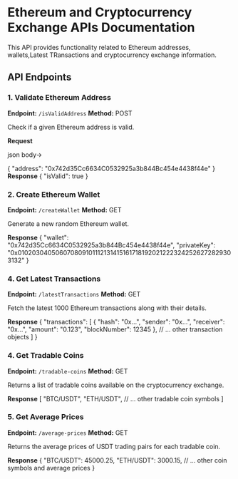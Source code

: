 # Ethereum and Cryptocurrency Exchange APIs Documentation

This API provides functionality related to Ethereum addresses, wallets,Latest TRansactions and cryptocurrency exchange information.

## API Endpoints

### 1. Validate Ethereum Address

**Endpoint:** `/isValidAddress`
**Method:** POST

Check if a given Ethereum address is valid.

**Request**

json body->

{
"address": "0x742d35Cc6634C0532925a3b844Bc454e4438f44e"
}
**Response**
{
"isValid": true
}

### 2. Create Ethereum Wallet

**Endpoint:** `/createWallet`
**Method:** GET

Generate a new random Ethereum wallet.

**Response**
{
"wallet": "0x742d35Cc6634C0532925a3b844Bc454e4438f44e",
"privateKey": "0x0102030405060708091011121314151617181920212223242526272829303132"
}

### 4. Get Latest Transactions

**Endpoint:** `/latestTransactions`
**Method:** GET

Fetch the latest 1000 Ethereum transactions along with their details.

**Response**
{
"transactions": [
{
"hash": "0x...",
"sender": "0x...",
"receiver": "0x...",
"amount": "0.123",
"blockNumber": 12345
},
// ... other transaction objects
]
}

### 4. Get Tradable Coins

**Endpoint:** `/tradable-coins`
**Method:** GET

Returns a list of tradable coins available on the cryptocurrency exchange.

**Response**
[
"BTC/USDT",
"ETH/USDT",
// ... other tradable coin symbols
]

### 5. Get Average Prices

**Endpoint:** `/average-prices`
**Method:** GET

Returns the average prices of USDT trading pairs for each tradable coin.

**Response**
{
"BTC/USDT": 45000.25,
"ETH/USDT": 3000.15,
// ... other coin symbols and average prices
}
